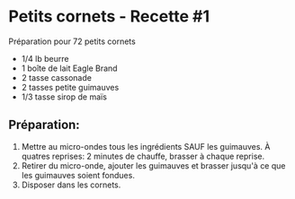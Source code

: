 # Petits cornets - Recette #1

Préparation pour 72 petits cornets

- 1/4 lb beurre
- 1 boîte de lait Eagle Brand
- 2 tasse cassonade
- 2 tasses petite guimauves
- 1/3 tasse sirop de maïs

## Préparation:

1. Mettre au micro-ondes tous les ingrédients SAUF les guimauves. À quatres reprises: 2 minutes de chauffe, brasser à chaque reprise.
2. Retirer du micro-onde, ajouter les guimauves et brasser jusqu'à ce que les guimauves soient fondues.
3. Disposer dans les cornets.

